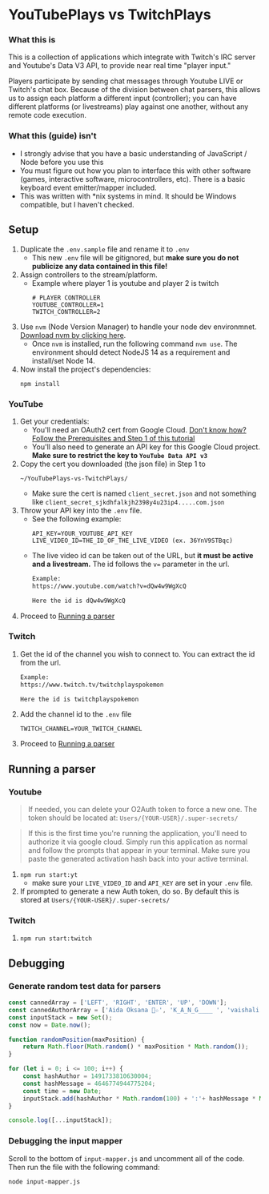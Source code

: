 # YouTubePlays vs TwitchPlays

### What this is
This is a collection of applications which integrate with Twitch's IRC server and Youtube's Data V3 API, to provide near real time "player input." 

Players participate by sending chat messages through Youtube LIVE or Twitch's chat box. Because of the division between chat parsers, this allows us to assign each platform a different input (controller); 
you can have different platforms (or livestreams) play against one another, without any remote code execution.

### What this (guide) isn't
- I strongly advise that you have a basic understanding of JavaScript / Node before you use this
- You must figure out how you plan to interface this with other software (games, interactive software, microcontrollers, etc). There is a basic keyboard event emitter/mapper included.
- This was written with *nix systems in mind. It should be Windows compatible, but I haven't checked.

## Setup
1. Duplicate the `.env.sample` file and rename it to `.env`
    - This new `.env` file will be gitignored, but **make sure you do not publicize any data contained in this file!**
1. Assign controllers to the stream/platform.
    - Example where player 1 is youtube and player 2 is twitch
        ```properties
        # PLAYER CONTROLLER
        YOUTUBE_CONTROLLER=1
        TWITCH_CONTROLLER=2
        ```
1. Use `nvm` (Node Version Manager) to handle your node dev environmnet. [Download nvm by clicking here](https://github.com/nvm-sh/nvm?tab=readme-ov-file#install--update-script).
    - Once `nvm` is installed, run the following command `nvm use`. The environment should detect NodeJS 14 as a requirement and install/set Node 14.
1. Now install the project's dependencies: 
    ```shell
    npm install
    ```

### YouTube
1. Get your credentials:
    - You'll need an OAuth2 cert from Google Cloud. [Don't know how? Follow the Prerequisites and Step 1 of this tutorial](https://developers.google.com/youtube/v3/quickstart/nodejs)
    - You'll also need to generate an API key for this Google Cloud project. **Make sure to restrict the key to `YouTube Data API v3`**
1. Copy the cert you downloaded (the json file) in Step 1 to 
    ```
    ~/YouTubePlays-vs-TwitchPlays/
    ```
    - Make sure the cert is named `client_secret.json` and not something like `client_secret_sjkdhfalkjh2398y4u23ip4.....com.json`
1. Throw your API key into the `.env` file. 
    - See the following example:
        ```properties
        API_KEY=YOUR_YOUTUBE_API_KEY
        LIVE_VIDEO_ID=THE_ID_OF_THE_LIVE_VIDEO (ex. 36YnV9STBqc)
        ```
    - The live video id can be taken out of the URL, but **it must be active and a livestream.** The id follows the `v=` parameter in the url.
        ```sh
        Example:
        https://www.youtube.com/watch?v=dQw4w9WgXcQ

        Here the id is dQw4w9WgXcQ
        ```
1. Proceed to [Running a parser](#running-a-parser)

### Twitch
1. Get the id of the channel you wish to connect to. You can extract the id from the url.
    ```sh
    Example:
    https://www.twitch.tv/twitchplayspokemon

    Here the id is twitchplayspokemon
    ```
1. Add the channel id to the `.env` file
    ```properties
    TWITCH_CHANNEL=YOUR_TWITCH_CHANNEL
    ```
1. Proceed to [Running a parser](#running-a-parser)

## Running a parser

### Youtube
> If needed, you can delete your O2Auth token to force a new one.
> The token should be located at: `Users/{YOUR-USER}/.super-secrets/`

> If this is the first time you're running the application,
> you'll need to authorize it via google cloud. Simply run this application 
> as normal and follow the prompts that appear in your terminal. Make sure you paste the generated activation
> hash back into your active terminal.

1. `npm run start:yt`
    * make sure your `LIVE_VIDEO_ID` and `API_KEY` are set in your `.env` file.
2. If prompted to generate a new Auth token, do so. By default this is stored at `Users/{YOUR-USER}/.super-secrets/`

### Twitch
1. `npm run start:twitch`

## Debugging

### Generate random test data for parsers
```javascript
const cannedArray = ['LEFT', 'RIGHT', 'ENTER', 'UP', 'DOWN'];
const cannedAuthorArray = ['Aida Oksana 🔺️☆', 'K_A_N_G____ ', 'vaishali', '🌾🎶🎶', 'если не указано кому обращение значит этот вопрос ко всем'];
const inputStack = new Set();
const now = Date.now();

function randomPosition(maxPosition) {
    return Math.floor(Math.random() * maxPosition * Math.random());
} 

for (let i = 0; i <= 100; i++) {
    const hashAuthor = 1491733810630004;
    const hashMessage = 4646774944775204;
    const time = new Date;
    inputStack.add(hashAuthor * Math.random(100) + ':'+ hashMessage * Math.random(100) + ':' + time.getMilliseconds() + '=|=' + cannedArray[randomPosition(5)] + '=|='+ cannedAuthorArray[randomPosition(5)]);
}

console.log([...inputStack]);
```

### Debugging the input mapper

Scroll to the bottom of `input-mapper.js` and uncomment all of the code. Then run the file with the following command:
    
```shell
node input-mapper.js
```
